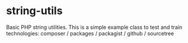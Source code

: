 # string-utils
Basic PHP string utilities.
This is a simple example class to test and train technologies:
composer / packages / packagist / github / sourcetree  
